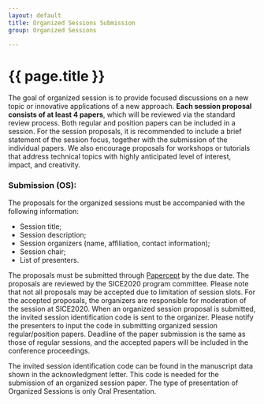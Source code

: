 ```yaml
---
layout: default
title: Organized Sessions Submission
group: Organized Sessions

---
```


# {{ page.title }}

The goal of organized session is to provide focused discussions on a new topic or innovative applications of a new approach. **Each session proposal consists of at least 4 papers**, which will be reviewed via the standard review process. Both regular and position papers can be included in a session. For the session proposals, it is recommended to include a brief statement of the session focus, together with the submission of the individual papers. We also encourage proposals for workshops or tutorials that address technical topics with highly anticipated level of interest, impact, and creativity.

### Submission (OS):
The proposals for the organized sessions must be accompanied with the following information:
- Session title;
- Session description;
- Session organizers (name, affiliation, contact information);
- Session chair;
- List of presenters.

The proposals must be submitted through [Papercept](https://controls.papercept.net/conferences/scripts/start.pl#SICE20) by the due date. The proposals are reviewed by the SICE2020 program committee. Please note that not all proposals may be accepted due to limitation of session slots. For the accepted proposals, the organizers are responsible for moderation of the session at SICE2020. When an organized session proposal is submitted, the invited session identification code is sent to the organizer. Please notify the presenters to input the code in submitting organized session regular/position papers. Deadline of the paper submission is the same as those of regular sessions, and the accepted papers will be included in the conference proceedings.

The invited session identification code can be found in the manuscript data shown in the acknowledgment letter. This code is needed for the submission of an organized session paper.
The type of presentation of Organized Sessions is only Oral Presentation.